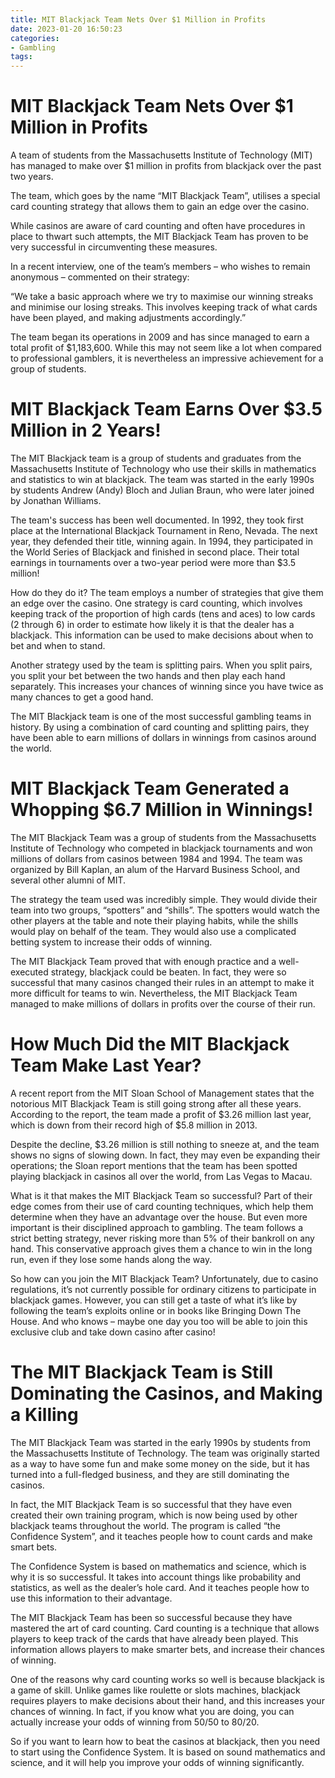 ```yaml
---
title: MIT Blackjack Team Nets Over $1 Million in Profits
date: 2023-01-20 16:50:23
categories:
- Gambling
tags:
---
```



#  MIT Blackjack Team Nets Over $1 Million in Profits

A team of students from the Massachusetts Institute of Technology (MIT) has managed to make over $1 million in profits from blackjack over the past two years.

The team, which goes by the name “MIT Blackjack Team”, utilises a special card counting strategy that allows them to gain an edge over the casino.

While casinos are aware of card counting and often have procedures in place to thwart such attempts, the MIT Blackjack Team has proven to be very successful in circumventing these measures.

In a recent interview, one of the team’s members – who wishes to remain anonymous – commented on their strategy:

“We take a basic approach where we try to maximise our winning streaks and minimise our losing streaks. This involves keeping track of what cards have been played, and making adjustments accordingly.”

The team began its operations in 2009 and has since managed to earn a total profit of $1,183,600. While this may not seem like a lot when compared to professional gamblers, it is nevertheless an impressive achievement for a group of students.

#  MIT Blackjack Team Earns Over $3.5 Million in 2 Years!

The MIT Blackjack team is a group of students and graduates from the Massachusetts Institute of Technology who use their skills in mathematics and statistics to win at blackjack. The team was started in the early 1990s by students Andrew (Andy) Bloch and Julian Braun, who were later joined by Jonathan Williams.

The team's success has been well documented. In 1992, they took first place at the International Blackjack Tournament in Reno, Nevada. The next year, they defended their title, winning again. In 1994, they participated in the World Series of Blackjack and finished in second place. Their total earnings in tournaments over a two-year period were more than $3.5 million!

How do they do it? The team employs a number of strategies that give them an edge over the casino. One strategy is card counting, which involves keeping track of the proportion of high cards (tens and aces) to low cards (2 through 6) in order to estimate how likely it is that the dealer has a blackjack. This information can be used to make decisions about when to bet and when to stand.

Another strategy used by the team is splitting pairs. When you split pairs, you split your bet between the two hands and then play each hand separately. This increases your chances of winning since you have twice as many chances to get a good hand.

The MIT Blackjack team is one of the most successful gambling teams in history. By using a combination of card counting and splitting pairs, they have been able to earn millions of dollars in winnings from casinos around the world.

#  MIT Blackjack Team Generated a Whopping $6.7 Million in Winnings!

The MIT Blackjack Team was a group of students from the Massachusetts Institute of Technology who competed in blackjack tournaments and won millions of dollars from casinos between 1984 and 1994. The team was organized by Bill Kaplan, an alum of the Harvard Business School, and several other alumni of MIT.

The strategy the team used was incredibly simple. They would divide their team into two groups, “spotters” and “shills”. The spotters would watch the other players at the table and note their playing habits, while the shills would play on behalf of the team. They would also use a complicated betting system to increase their odds of winning.

The MIT Blackjack Team proved that with enough practice and a well-executed strategy, blackjack could be beaten. In fact, they were so successful that many casinos changed their rules in an attempt to make it more difficult for teams to win. Nevertheless, the MIT Blackjack Team managed to make millions of dollars in profits over the course of their run.

#  How Much Did the MIT Blackjack Team Make Last Year? 

A recent report from the MIT Sloan School of Management states that the notorious MIT Blackjack Team is still going strong after all these years. According to the report, the team made a profit of $3.26 million last year, which is down from their record high of $5.8 million in 2013.

Despite the decline, $3.26 million is still nothing to sneeze at, and the team shows no signs of slowing down. In fact, they may even be expanding their operations; the Sloan report mentions that the team has been spotted playing blackjack in casinos all over the world, from Las Vegas to Macau.

What is it that makes the MIT Blackjack Team so successful? Part of their edge comes from their use of card counting techniques, which help them determine when they have an advantage over the house. But even more important is their disciplined approach to gambling. The team follows a strict betting strategy, never risking more than 5% of their bankroll on any hand. This conservative approach gives them a chance to win in the long run, even if they lose some hands along the way.

So how can you join the MIT Blackjack Team? Unfortunately, due to casino regulations, it’s not currently possible for ordinary citizens to participate in blackjack games. However, you can still get a taste of what it’s like by following the team’s exploits online or in books like Bringing Down The House. And who knows – maybe one day you too will be able to join this exclusive club and take down casino after casino!

#  The MIT Blackjack Team is Still Dominating the Casinos, and Making a Killing

The MIT Blackjack Team was started in the early 1990s by students from the Massachusetts Institute of Technology. The team was originally started as a way to have some fun and make some money on the side, but it has turned into a full-fledged business, and they are still dominating the casinos.

In fact, the MIT Blackjack Team is so successful that they have even created their own training program, which is now being used by other blackjack teams throughout the world. The program is called “the Confidence System”, and it teaches people how to count cards and make smart bets.

The Confidence System is based on mathematics and science, which is why it is so successful. It takes into account things like probability and statistics, as well as the dealer’s hole card. And it teaches people how to use this information to their advantage.

The MIT Blackjack Team has been so successful because they have mastered the art of card counting. Card counting is a technique that allows players to keep track of the cards that have already been played. This information allows players to make smarter bets, and increase their chances of winning.

One of the reasons why card counting works so well is because blackjack is a game of skill. Unlike games like roulette or slots machines, blackjack requires players to make decisions about their hand, and this increases your chances of winning. In fact, if you know what you are doing, you can actually increase your odds of winning from 50/50 to 80/20.

So if you want to learn how to beat the casinos at blackjack, then you need to start using the Confidence System. It is based on sound mathematics and science, and it will help you improve your odds of winning significantly.